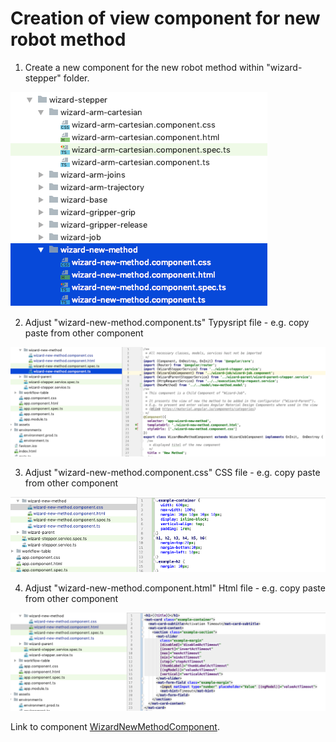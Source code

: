 # Creation of view component for new robot method  

1. Create a new component for the new robot method within "wizard-stepper" folder.     

![Screenshot-1](../../screenshots/steps/new-method-component-create.png)    

2. Adjust "wizard-new-method.component.ts" Typysript file - e.g. copy paste from other component     

![Screenshot-1](../../screenshots/steps/new-method-component-ts.png)    

3. Adjust "wizard-new-method.component.css" CSS file - e.g. copy paste from other component    

![Screenshot-1](../../screenshots/steps/new-method-component-css.png)   

4. Adjust "wizard-new-method.component.html" Html file - e.g. copy paste from other component    

![Screenshot-1](../../screenshots/steps/new-method-component-html.png)   

Link to component [WizardNewMethodComponent](../../components/WizardNewMethodComponent.html).   
